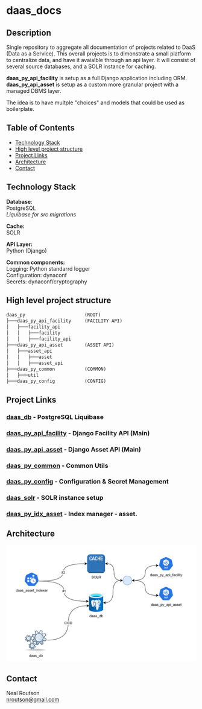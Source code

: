 # daas_docs

## Description

Single repository  to aggregate all documentation of projects related to DaaS (Data as a Service).  This overall projects is to dimonstrate a small platform to centralize data, and have it avaialble through an api layer.  It will consist of several source databases, and a SOLR instance for caching.

__daas_py_api_facility__ is setup as a full Django application including ORM.  
__daas_py_api_asset__ is setup as a custom more granular project with a managed DBMS layer.

The idea is to have multple "choices" and models that could be used as boilerplate.

## Table of Contents

- [Technology Stack](#technology-stack)
- [High level project structure](#high-level-project-structure)
- [Project Links](#project-links)
- [Architecture](#architecture)
- [Contact](#contact)

## Technology Stack
__Database__:  
PostgreSQL  
_Liquibase for src migrations_  

__Cache:__  
SOLR

__API Layer:__  
Python (Django)

__Common components:__  
Logging: Python standarrd logger  
Configuration:  dynaconf  
Secrets: dynaconf/cryptography

## High level project structure

    daas_py                      (ROOT)
    ├───daas_py_api_facility     (FACILITY API)
    │   ├───facility_api         
    │   │   ├───facility         
    │   │   ├───facility_api      
    ├───daas_py_api_asset        (ASSET API)
    │   ├───asset_api            
    │   │   ├───asset            
    │   │   ├───asset_api        
    ├───daas_py_common           (COMMON)
    │   ├───util                 
    ├───daas_py_config           (CONFIG)

## Project Links
### [daas_db](https://github.com/nealrout/daas_db) - PostgreSQL Liquibase

### [daas_py_api_facility](https://github.com/nealrout/daas_py_api_facility) - Django Facility API (Main)

### [daas_py_api_asset](https://github.com/nealrout/daas_py_api_asset) - Django Asset API (Main)

### [daas_py_common](https://github.com/nealrout/daas_py_common) - Common Utils

### [daas_py_config](https://github.com/nealrout/daas_py_config) - Configuration & Secret Management

### [daas_solr](https://github.com/nealrout/daas_solr) - SOLR instance setup

### [daas_py_idx_asset](https://github.com/nealrout/daas_py_idx_asset) - Index manager - asset.

## Architecture
![My Project Logo](daas_arch_high.png)

## Contact
Neal Routson  
nroutson@gmail.com
